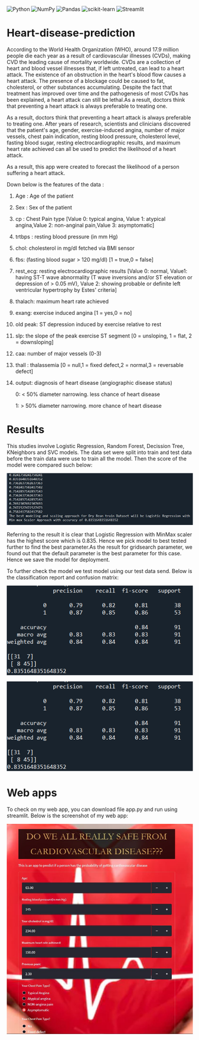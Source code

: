 ![Python](https://img.shields.io/badge/python-3670A0?style=for-the-badge&logo=python&logoColor=ffdd54)
![NumPy](https://img.shields.io/badge/numpy-%23013243.svg?style=for-the-badge&logo=numpy&logoColor=white)
![Pandas](https://img.shields.io/badge/pandas-%23150458.svg?style=for-the-badge&logo=pandas&logoColor=white)
![scikit-learn](https://img.shields.io/badge/scikit--learn-%23F7931E.svg?style=for-the-badge&logo=scikit-learn&logoColor=white)
![Streamlit](https://img.shields.io/badge/Streamlit-FF4B4B?style=for-the-badge&logo=Streamlit&logoColor=white)

# Heart-disease-prediction
According to the World Health Organization (WHO), around 17.9 million people die each year as 
a result of cardiovascular illnesses (CVDs), making CVD the leading cause of mortality worldwide. 
CVDs are a collection of heart and blood vessel illnesses that, if left untreated, can lead to a 
heart attack. The existence of an obstruction in the heart's blood flow causes a heart attack. 
The presence of a blockage could be caused to fat, cholesterol, or other substances accumulating. 
Despite the fact that treatment has improved over time and the pathogenesis of most CVDs has 
been explained, a heart attack can still be lethal.As a result, doctors think that preventing 
a heart attack is always preferable to treating one.

As a result, doctors think that preventing a heart attack is always preferable to treating one. 
After years of research, scientists and clinicians discovered that the patient's age, gender, 
exercise-induced angina, number of major vessels, chest pain indication, resting blood pressure, 
cholesterol level, fasting blood sugar, resting electrocardiographic results, and maximum heart 
rate achieved can all be used to predict the likelihood of a heart attack. 

As a result, this app were created to forecast the likelihood of a person suffering a heart attack.

Down below is the features of the data :

1) Age : Age of the patient
2) Sex : Sex of the patient
3) cp : Chest Pain type [Value 0: typical angina, Value 1: atypical angina,Value 2: non-anginal pain,Value 3: asymptomatic]
4) trtbps : resting blood pressure (in mm Hg)
5) chol: cholesterol in mg/dl fetched via BMI sensor
6) fbs: (fasting blood sugar > 120 mg/dl) [1 = true,0 = false]
7) rest_ecg: resting electrocardiographic results [Value 0: normal, Value1: having ST-T wave abnormality (T wave inversions and/or ST elevation or depression of > 0.05 mV), Value 2: showing probable or definite left ventricular hypertrophy by Estes' criteria]
8) thalach: maximum heart rate achieved
9) exang: exercise induced angina [1 = yes,0 = no]
10) old peak: ST depression induced by exercise relative to rest
11) slp: the slope of the peak exercise ST segment [0 = unsloping, 1 = flat, 2 = downsloping]
12) caa: number of major vessels (0-3)
13) thall : thalassemia [0 = null,1 = fixed defect,2 = normal,3 = reversable defect]
14) output: diagnosis of heart disease (angiographic disease status)
     
     0: < 50% diameter narrowing. less chance of heart disease
     
     1: > 50% diameter narrowing. more chance of heart disease

# Results
This studies involve Logistic Regression, Random Forest, Decission Tree, KNeighbors and SVC models.
The data set were split into train and test data before the train data were use to train all the model.
Then the score of the model were compared such below:


![model_acc](model_accuracy.png) 


Referring to the result it is clear that Logistic Regression with MinMax 
scaler has the highest score which is 0.835. Hence we pick model to best 
tested further to find the best parameter.As the result for gridsearch parameter, 
we found out that the default parameter is the best parameter for this case. 
Hence we save the model for deployment.

To further check the model we test model using our test data send. Below is the 
classification report and confusion matrix:

![model_acc](classification_report.png)


![model_acc](confusion_matrix.png)

# Web apps
To check on my web app, you can download file app.py and run using streamlit. Below is the screenshot of my web app:

![model_acc](webapp.png)

